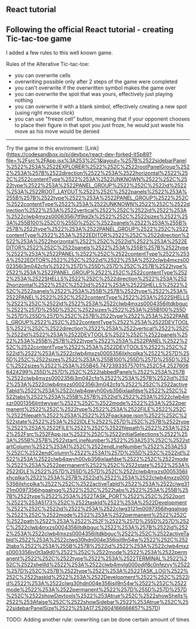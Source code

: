 React tutorial
-------------------------------------------------------------
Following the official React tutorial - creating Tic-tac-toe game
-
I added a few rules to this well known game.

Rules of the Alterative Tic-tac-toe: 
- you can overwrite cells
- overwriting possible only after 2 steps of the game were completed
- you can't overwrite if the overwritten symbol makes the game over
- you can overwrite the spot that was yours, effectively just playing nothing
- you can overwrite it with a blank simbol, effectively creating a new spot (using right mouse click)
- you can use "freeze cell" button, meaning that if your opponent chooses to place their figure in that spot you just froze, he would just waste his move as his move would be denied
---------------------------------------------------------------
Try the game in this enviroment: [Link]
(https://codesandbox.io/p/devbox/react-dev-forked-lt5p89?file=%2Fsrc%2FApp.jsx%3A253%2C1&layout=%257B%2522sidebarPanel%2522%253A%2522EXPLORER%2522%252C%2522rootPanelGroup%2522%253A%257B%2522direction%2522%253A%2522horizontal%2522%252C%2522contentType%2522%253A%2522UNKNOWN%2522%252C%2522type%2522%253A%2522PANEL_GROUP%2522%252C%2522id%2522%253A%2522ROOT_LAYOUT%2522%252C%2522panels%2522%253A%255B%257B%2522type%2522%253A%2522PANEL_GROUP%2522%252C%2522contentType%2522%253A%2522UNKNOWN%2522%252C%2522direction%2522%253A%2522vertical%2522%252C%2522id%2522%253A%2522clwb4mxzs0006356i7tf9qi2k%2522%252C%2522sizes%2522%253A%255B100%252C0%255D%252C%2522panels%2522%253A%255B%257B%2522type%2522%253A%2522PANEL_GROUP%2522%252C%2522contentType%2522%253A%2522EDITOR%2522%252C%2522direction%2522%253A%2522horizontal%2522%252C%2522id%2522%253A%2522EDITOR%2522%252C%2522panels%2522%253A%255B%257B%2522type%2522%253A%2522PANEL%2522%252C%2522contentType%2522%253A%2522EDITOR%2522%252C%2522id%2522%253A%2522clwb4mxzs0002356i3m042cfq%2522%257D%255D%257D%252C%257B%2522type%2522%253A%2522PANEL_GROUP%2522%252C%2522contentType%2522%253A%2522SHELLS%2522%252C%2522direction%2522%253A%2522horizontal%2522%252C%2522id%2522%253A%2522SHELLS%2522%252C%2522panels%2522%253A%255B%257B%2522type%2522%253A%2522PANEL%2522%252C%2522contentType%2522%253A%2522SHELLS%2522%252C%2522id%2522%253A%2522clwb4mxzs0004356iltdkbguc%2522%257D%255D%252C%2522sizes%2522%253A%255B100%255D%257D%255D%257D%252C%257B%2522type%2522%253A%2522PANEL_GROUP%2522%252C%2522contentType%2522%253A%2522DEVTOOLS%2522%252C%2522direction%2522%253A%2522vertical%2522%252C%2522id%2522%253A%2522DEVTOOLS%2522%252C%2522panels%2522%253A%255B%257B%2522type%2522%253A%2522PANEL%2522%252C%2522contentType%2522%253A%2522DEVTOOLS%2522%252C%2522id%2522%253A%2522clwb4mxzs0005356ilxhcplka%2522%257D%255D%252C%2522sizes%2522%253A%255B100%255D%257D%255D%252C%2522sizes%2522%253A%255B45.74723933575701%252C54.25276066424299%255D%257D%252C%2522tabbedPanels%2522%253A%257B%2522clwb4mxzs0002356i3m042cfq%2522%253A%257B%2522id%2522%253A%2522clwb4mxzs0002356i3m042cfq%2522%252C%2522activeTabId%2522%253A%2522clwb4qwyh00vb356ixlaafdse%2522%252C%2522tabs%2522%253A%255B%257B%2522id%2522%253A%2522clwb4mxzr0001356ilmtwyswr%2522%252C%2522mode%2522%253A%2522permanent%2522%252C%2522type%2522%253A%2522FILE%2522%252C%2522filepath%2522%253A%2522%252Fpackage.json%2522%252C%2522state%2522%253A%2522IDLE%2522%257D%252C%257B%2522type%2522%253A%2522FILE%2522%252C%2522filepath%2522%253A%2522%252Fsrc%252FApp.jsx%2522%252C%2522initialSelections%2522%253A%255B%257B%2522startLineNumber%2522%253A253%252C%2522startColumn%2522%253A1%252C%2522endLineNumber%2522%253A253%252C%2522endColumn%2522%253A1%257D%255D%252C%2522id%2522%253A%2522clwb4qwyh00vb356ixlaafdse%2522%252C%2522mode%2522%253A%2522permanent%2522%252C%2522state%2522%253A%2522IDLE%2522%257D%255D%257D%252C%2522clwb4mxzs0005356ilxhcplka%2522%253A%257B%2522id%2522%253A%2522clwb4mxzs0005356ilxhcplka%2522%252C%2522activeTabId%2522%253A%2522clwg3121m0097356ihgqalnqg%2522%252C%2522tabs%2522%253A%255B%257B%2522type%2522%253A%2522TASK_PORT%2522%252C%2522port%2522%253A5173%252C%2522taskId%2522%253A%2522Development%2522%252C%2522id%2522%253A%2522clwg3121m0097356ihgqalnqg%2522%252C%2522mode%2522%253A%2522permanent%2522%252C%2522path%2522%253A%2522%252F%2522%257D%255D%257D%252C%2522clwb4mxzs0004356iltdkbguc%2522%253A%257B%2522id%2522%253A%2522clwb4mxzs0004356iltdkbguc%2522%252C%2522activeTabId%2522%253A%2522clwg30hdn004e356isjl9n54w%2522%252C%2522tabs%2522%253A%255B%257B%2522id%2522%253A%2522clwb4mxzs0003356iv0t3a9d0%2522%252C%2522mode%2522%253A%2522permanent%2522%252C%2522type%2522%253A%2522TERMINAL%2522%252C%2522shellId%2522%253A%2522clwb4mylg000odjf8c0nfezvy%2522%257D%252C%257B%2522type%2522%253A%2522TASK_LOG%2522%252C%2522taskId%2522%253A%2522Development%2522%252C%2522id%2522%253A%2522clwg30hdn004e356isjl9n54w%2522%252C%2522mode%2522%253A%2522permanent%2522%257D%255D%257D%257D%252C%2522showDevtools%2522%253Atrue%252C%2522showShells%2522%253Afalse%252C%2522showSidebar%2522%253Atrue%252C%2522sidebarPanelSize%2522%253A17.252604166666657%257D)

TODO: Adding another rule: ovewriting can be done certain amount of times
